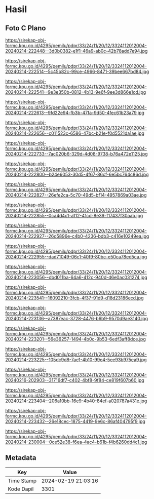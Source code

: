 # Hasil

## Foto C Plano

https://sirekap-obj-formc.kpu.go.id/4295/pemilu/pdpr/33/24/11/20/12/3324112012004-20240214-222448--3d0b0382-e1f1-46a9-ab0c-42b78add7e94.jpg

https://sirekap-obj-formc.kpu.go.id/4295/pemilu/pdpr/33/24/11/20/12/3324112012004-20240214-222514--5c45b82c-99ce-4966-8471-39bee667bd84.jpg

https://sirekap-obj-formc.kpu.go.id/4295/pemilu/pdpr/33/24/11/20/12/3324112012004-20240214-222541--9e3e350b-0812-4b13-9e6f-9ee3d866e1cd.jpg

https://sirekap-obj-formc.kpu.go.id/4295/pemilu/pdpr/33/24/11/20/12/3324112012004-20240214-222613--9fd22e94-fb3b-47fa-9d50-4fec61b23a79.jpg

https://sirekap-obj-formc.kpu.go.id/4295/pemilu/pdpr/33/24/11/20/12/3324112012004-20240214-222656--c011523c-6586-47bc-b21e-f0d5521da1ae.jpg

https://sirekap-obj-formc.kpu.go.id/4295/pemilu/pdpr/33/24/11/20/12/3324112012004-20240214-222733--7ac020b6-329d-4d08-9738-b76a472e1125.jpg

https://sirekap-obj-formc.kpu.go.id/4295/pemilu/pdpr/33/24/11/20/12/3324112012004-20240214-222800--b24e6053-30d5-4f67-86cf-6e5bc764c86d.jpg

https://sirekap-obj-formc.kpu.go.id/4295/pemilu/pdpr/33/24/11/20/12/3324112012004-20240214-222827--26efe2ca-5c70-49d5-bf14-4957869a03ae.jpg

https://sirekap-obj-formc.kpu.go.id/4295/pemilu/pdpr/33/24/11/20/12/3324112012004-20240214-222855--0ca4d4c1-a112-41cd-8e39-f17437f30aab.jpg

https://sirekap-obj-formc.kpu.go.id/4295/pemilu/pdpr/33/24/11/20/12/3324112012004-20240214-222927--26d5896e-c4b0-4236-bdb3-c416e10249ea.jpg

https://sirekap-obj-formc.kpu.go.id/4295/pemilu/pdpr/33/24/11/20/12/3324112012004-20240214-222955--dad71049-06c1-40f9-80bc-e50ca78ed5ca.jpg

https://sirekap-obj-formc.kpu.go.id/4295/pemilu/pdpr/33/24/11/20/12/3324112012004-20240214-223056--dbd011ba-64a6-412c-940d-d6e0ac031274.jpg

https://sirekap-obj-formc.kpu.go.id/4295/pemilu/pdpr/33/24/11/20/12/3324112012004-20240214-223541--16092210-3fcb-4f37-91d9-d18d23186ecd.jpg

https://sirekap-obj-formc.kpu.go.id/4295/pemilu/pdpr/33/24/11/20/12/3324112012004-20240214-223136--a7387eac-3728-4476-b6b9-9570d9ae3140.jpg

https://sirekap-obj-formc.kpu.go.id/4295/pemilu/pdpr/33/24/11/20/12/3324112012004-20240214-223201--56e36257-1494-4b0c-9b53-6edf3aff8dce.jpg

https://sirekap-obj-formc.kpu.go.id/4295/pemilu/pdpr/33/24/11/20/12/3324112012004-20240214-223225--105dc9d8-7ae1-4b10-99e4-5ee93b975ea9.jpg

https://sirekap-obj-formc.kpu.go.id/4295/pemilu/pdpr/33/24/11/20/12/3324112012004-20240216-202903--31716df7-c402-4bf8-9f84-ce819f607b60.jpg

https://sirekap-obj-formc.kpu.go.id/4295/pemilu/pdpr/33/24/11/20/12/3324112012004-20240214-223404--206a10bb-16e9-4b40-84ef-a020787a431e.jpg

https://sirekap-obj-formc.kpu.go.id/4295/pemilu/pdpr/33/24/11/20/12/3324112012004-20240214-223432--26e18cec-1875-4419-9e6c-86af404795f9.jpg

https://sirekap-obj-formc.kpu.go.id/4295/pemilu/pdpr/33/24/11/20/12/3324112012004-20240214-230004--0ce52e38-f6ea-4ac4-b61b-f4b6260dd4c1.jpg


## Metadata

| Key        | Value               |
| ---------- | ------------------- |
| Time Stamp | 2024-02-19 21:03:16 |
| Kode Dapil | 3301                |



